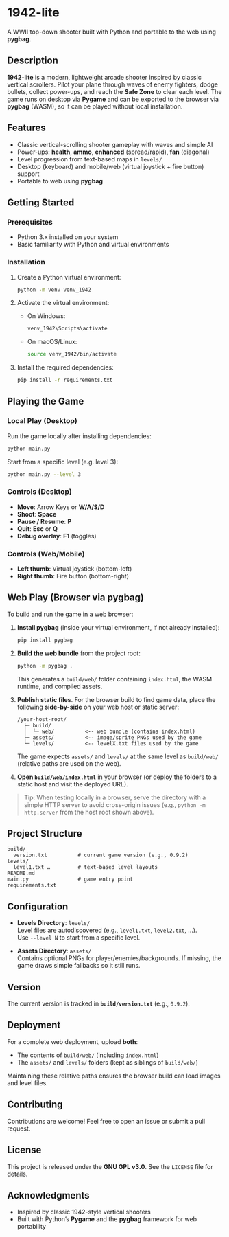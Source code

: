 # 1942-lite

A WWII top-down shooter built with Python and portable to the web using **pygbag**.

## Description

**1942-lite** is a modern, lightweight arcade shooter inspired by classic vertical scrollers. Pilot your plane through waves of enemy fighters, dodge bullets, collect power-ups, and reach the **Safe Zone** to clear each level. The game runs on desktop via **Pygame** and can be exported to the browser via **pygbag** (WASM), so it can be played without local installation.

## Features

- Classic vertical-scrolling shooter gameplay with waves and simple AI
- Power-ups: **health**, **ammo**, **enhanced** (spread/rapid), **fan** (diagonal)
- Level progression from text-based maps in `levels/`
- Desktop (keyboard) and mobile/web (virtual joystick + fire button) support
- Portable to web using **pygbag**

## Getting Started

### Prerequisites

- Python 3.x installed on your system
- Basic familiarity with Python and virtual environments

### Installation

1. Create a Python virtual environment:
   ```bash
   python -m venv venv_1942
   ```

2. Activate the virtual environment:
   - On Windows:
     ```bash
     venv_1942\Scripts\activate
     ```
   - On macOS/Linux:
     ```bash
     source venv_1942/bin/activate
     ```

3. Install the required dependencies:
   ```bash
   pip install -r requirements.txt
   ```

## Playing the Game

### Local Play (Desktop)

Run the game locally after installing dependencies:

```bash
python main.py
```

Start from a specific level (e.g. level 3):

```bash
python main.py --level 3
```

### Controls (Desktop)

- **Move**: Arrow Keys or **W/A/S/D**
- **Shoot**: **Space**
- **Pause / Resume**: **P**
- **Quit**: **Esc** or **Q**
- **Debug overlay**: **F1** (toggles)

### Controls (Web/Mobile)

- **Left thumb**: Virtual joystick (bottom-left)
- **Right thumb**: Fire button (bottom-right)

## Web Play (Browser via pygbag)

To build and run the game in a web browser:

1. **Install pygbag** (inside your virtual environment, if not already installed):
   ```bash
   pip install pygbag
   ```

2. **Build the web bundle** from the project root:
   ```bash
   python -m pygbag .
   ```
   This generates a `build/web/` folder containing `index.html`, the WASM runtime, and compiled assets.

3. **Publish static files**. For the browser build to find game data, place the following **side-by-side** on your web host or static server:
   ```
   /your-host-root/
     ├─ build/
     │  └─ web/          <-- web bundle (contains index.html)
     ├─ assets/          <-- image/sprite PNGs used by the game
     └─ levels/          <-- levelX.txt files used by the game
   ```
   The game expects `assets/` and `levels/` at the same level as `build/web/` (relative paths are used on the web).

4. **Open `build/web/index.html`** in your browser (or deploy the folders to a static host and visit the deployed URL).

> Tip: When testing locally in a browser, serve the directory with a simple HTTP server to avoid cross-origin issues (e.g., `python -m http.server` from the host root shown above).

## Project Structure

```
build/
  version.txt          # current game version (e.g., 0.9.2)
levels/
  level1.txt …         # text-based level layouts
README.md
main.py                # game entry point
requirements.txt
```

## Configuration

- **Levels Directory**: `levels/`  
  Level files are autodiscovered (e.g., `level1.txt`, `level2.txt`, …).  
  Use `--level N` to start from a specific level.

- **Assets Directory**: `assets/`  
  Contains optional PNGs for player/enemies/backgrounds. If missing, the game draws simple fallbacks so it still runs.

## Version

The current version is tracked in **`build/version.txt`** (e.g., `0.9.2`).

## Deployment

For a complete web deployment, upload **both**:
- The contents of `build/web/` (including `index.html`)
- The `assets/` and `levels/` folders (kept as siblings of `build/web/`)

Maintaining these relative paths ensures the browser build can load images and level files.

## Contributing

Contributions are welcome! Feel free to open an issue or submit a pull request.

## License

This project is released under the **GNU GPL v3.0**. See the `LICENSE` file for details.

## Acknowledgments

- Inspired by classic 1942-style vertical shooters  
- Built with Python’s **Pygame** and the **pygbag** framework for web portability
